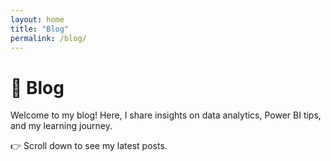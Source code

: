 ```yaml
---
layout: home
title: "Blog"
permalink: /blog/
---
```


# 📖 Blog

Welcome to my blog! Here, I share insights on data analytics, Power BI tips, and my learning journey.

👉 Scroll down to see my latest posts.
